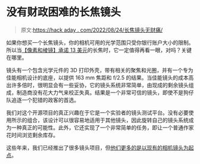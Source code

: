 # 没有财政困难的长焦镜头

> 原文:[https://hack aday . com/2022/08/24/长焦镜头无财痛/](https://hackaday.com/2022/08/24/telephoto-lens-without-the-fiscal-pain/)

如果你想买一个长焦镜头，你的相机可用的光学范围只受你银行账户大小的限制。所以当[【像素和棱镜】承诺 13 美元](https://www.pixelsandprisms.com/3d-printed-lens/)的长焦时，它一定值得再看一眼，对吗？关键在哪里。

镜头有一个包含光学元件的 3D 打印外壳，带有相关的聚焦和光圈，并有一个专为佳能相机设计的底座，以提供 163 mm 焦距和 f/2.5 的结果。当佳能镜头的成本高出许多倍时，很明显会有一些妥协，它的镜头系统非常简单，由现成的剩余镜头组成，制造商没有花大力气来校正失真。结果是一个非常可信的镜头，即使不是狗仔队追逐一个犯错的政客的首选。

我们对这个开源项目的真正兴趣在于它是一个实验者的镜头测试平台。没有必要使用所示的组合，该设计可以很容易地适用于其他镜头，因此旋转自己的镜头系统成为一种真正的可能性。此外，它还实现了一个非常简单的任务，即让一个普通作家花时间浏览剩余库存。

这些年来，我们已经推出了很多镜头项目，但[他们更多的是以现有的相机镜头为起点](https://hackaday.com/2019/08/09/3d-printed-extension-for-extreme-macro-photography-includes-lens-electronic-control/)。